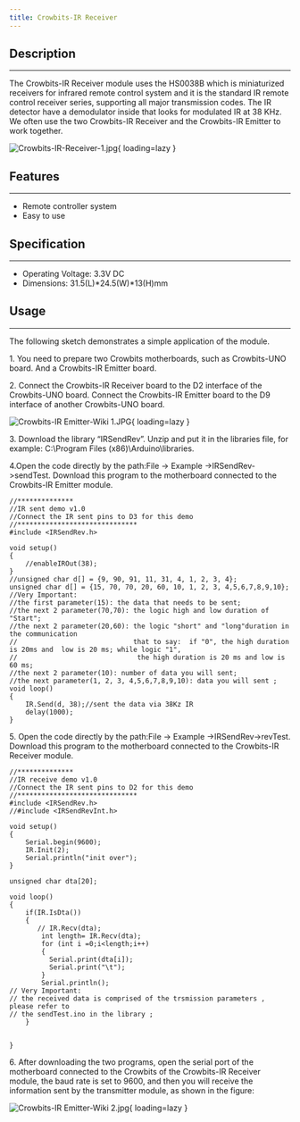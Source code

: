 ```yaml
---
title: Crowbits-IR Receiver
---
```


## Description
-----------

The Crowbits-IR Receiver module uses the HS0038B which is miniaturized receivers for infrared remote control system and it is the standard IR remote control receiver series, supporting all major transmission codes. The IR detector have a demodulator inside that looks for modulated IR at 38 KHz. We often use the two Crowbits-IR Receiver and the Crowbits-IR Emitter to work together.

![Crowbits-IR-Receiver-1.jpg](https://wiki.elecrow.com/images/thumb/a/a0/Crowbits-IR-Receiver-1.jpg/600px-Crowbits-IR-Receiver-1.jpg){ loading=lazy }

## Features
--------

- Remote controller system
- Easy to use

## Specification
-------------

- Operating Voltage: 3.3V DC
- Dimensions: 31.5(L)\*24.5(W)\*13(H)mm

## Usage
-----

The following sketch demonstrates a simple application of the module.

1\. You need to prepare two Crowbits motherboards, such as Crowbits-UNO board. And a Crowbits-IR Emitter board.

2\. Connect the Crowbits-IR Receiver board to the D2 interface of the Crowbits-UNO board. Connect the Crowbits-IR Emitter board to the D9 interface of another Crowbits-UNO board.

![Crowbits-IR Emitter-Wiki 1.JPG](https://wiki.elecrow.com/images/thumb/3/39/Crowbits-IR_Emitter-Wiki_1.JPG/600px-Crowbits-IR_Emitter-Wiki_1.JPG){ loading=lazy }

3\. Download the library “IRSendRev”. Unzip and put it in the libraries file, for example: C:\\Program Files (x86)\\Arduino\\libraries.

4.Open the code directly by the path:File -&gt; Example -&gt;IRSendRev-&gt;sendTest. Download this program to the motherboard connected to the Crowbits-IR Emitter module.

```
//**************
//IR sent demo v1.0
//Connect the IR sent pins to D3 for this demo
//******************************
#include <IRSendRev.h>

void setup()
{
    //enableIROut(38);
}
//unsigned char d[] = {9, 90, 91, 11, 31, 4, 1, 2, 3, 4};
unsigned char d[] = {15, 70, 70, 20, 60, 10, 1, 2, 3, 4,5,6,7,8,9,10};
//Very Important:
//the first parameter(15): the data that needs to be sent;
//the next 2 parameter(70,70): the logic high and low duration of "Start";
//the next 2 parameter(20,60): the logic "short" and "long"duration in the communication
//                             that to say:  if "0", the high duration is 20ms and  low is 20 ms; while logic "1",
//                              the high duration is 20 ms and low is 60 ms;
//the next 2 parameter(10): number of data you will sent;
//the next parameter(1, 2, 3, 4,5,6,7,8,9,10): data you will sent ;
void loop()
{
    IR.Send(d, 38);//sent the data via 38Kz IR
    delay(1000);
}
```


5\. Open the code directly by the path:File -&gt; Example -&gt;IRSendRev-&gt;revTest. Download this program to the motherboard connected to the Crowbits-IR Receiver module.

```
//**************
//IR receive demo v1.0
//Connect the IR sent pins to D2 for this demo
//******************************
#include <IRSendRev.h>
//#include <IRSendRevInt.h>

void setup()
{
    Serial.begin(9600);
    IR.Init(2);
    Serial.println("init over");
}

unsigned char dta[20];

void loop()
{
    if(IR.IsDta())
    {
       // IR.Recv(dta);
        int length= IR.Recv(dta);
        for (int i =0;i<length;i++)
        {
          Serial.print(dta[i]);
          Serial.print("\t");
        }
        Serial.println();
// Very Important:
// the received data is comprised of the trsmission parameters , please refer to 
// the sendTest.ino in the library ;
    }
    
    
}
```

6\. After downloading the two programs, open the serial port of the motherboard connected to the Crowbits of the Crowbits-IR Receiver module, the baud rate is set to 9600, and then you will receive the information sent by the transmitter module, as shown in the figure:

![Crowbits-IR Emitter-Wiki 2.jpg](https://wiki.elecrow.com/images/thumb/8/80/Crowbits-IR_Emitter-Wiki_2.jpg/600px-Crowbits-IR_Emitter-Wiki_2.jpg){ loading=lazy }